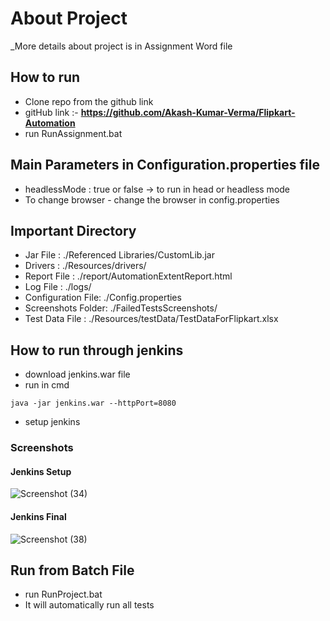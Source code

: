 # About Project
_More details about project is in Assignment Word file

## How to run

- Clone repo from the github link
- gitHub link :- **https://github.com/Akash-Kumar-Verma/Flipkart-Automation**
- run RunAssignment.bat

## Main Parameters in Configuration.properties file
- headlessMode : true or false -> to run in head or headless mode
- To change browser - change the browser in config.properties

## Important Directory

- Jar File : ./Referenced Libraries/CustomLib.jar
- Drivers : ./Resources/drivers/
- Report File : ./report/AutomationExtentReport.html
- Log File : ./logs/
- Configuration File: ./Config.properties
- Screenshots Folder: ./FailedTestsScreenshots/
- Test Data File : ./Resources/testData/TestDataForFlipkart.xlsx


## How to run through jenkins

- download jenkins.war file
- run in cmd

```
java -jar jenkins.war --httpPort=8080
```

- setup jenkins

### Screenshots

#### Jenkins Setup

![Screenshot (34)](https://user-images.githubusercontent.com/55339504/215079065-41baa625-5895-4a9f-9142-8608f7934c06.png)


#### Jenkins Final

![Screenshot (38)](https://user-images.githubusercontent.com/55339504/215079118-b5613d74-b7b9-4cad-bbb7-589f0c90d399.png)


## Run from Batch File
- run RunProject.bat
- It will automatically run all tests


